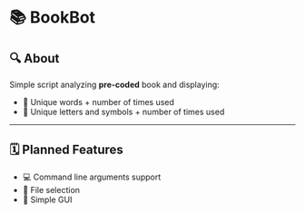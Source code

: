 # 📚 BookBot

## 🔍 About

Simple script analyzing **pre-coded** book and displaying:
- 📄 Unique words + number of times used
- 🔡 Unique letters and symbols + number of times used

---

## 🗓 Planned Features
- 💻 Command line arguments support
- 📁 File selection
- 🎨 Simple GUI